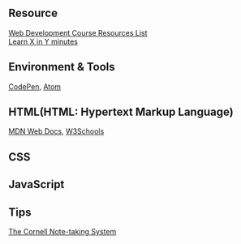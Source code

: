## Resource
[Web Development Course Resources List](https://www.appbrewery.co/p/web-development-course-resources/)\
[Learn X in Y minutes](https://learnxinyminutes.com/)

## Environment & Tools
[CodePen](https://codepen.io/), [Atom](https://atom.io/)

## HTML(HTML: Hypertext Markup Language)
[MDN Web Docs](https://developer.mozilla.org/en-US/docs/Web/HTML), [W3Schools](https://www.w3schools.com/html/default.asp)


## CSS

## JavaScript

## Tips
[The Cornell Note-taking System](http://lsc.cornell.edu/study-skills/cornell-note-taking-system/)
